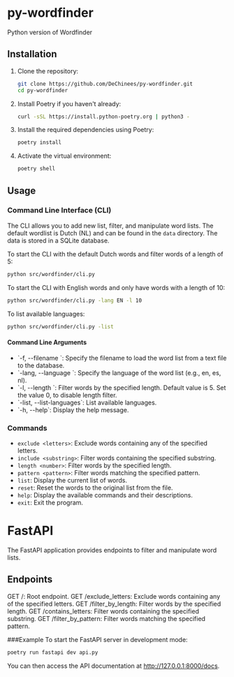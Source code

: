 # py-wordfinder

Python version of Wordfinder

## Installation

1. Clone the repository:
    ```sh
    git clone https://github.com/DeChinees/py-wordfinder.git
    cd py-wordfinder
    ```

2. Install Poetry if you haven't already:
    ```sh
    curl -sSL https://install.python-poetry.org | python3 -
    ```

3. Install the required dependencies using Poetry:
    ```sh
    poetry install
    ```

4. Activate the virtual environment:
    ```sh
    poetry shell
    ```

## Usage

### Command Line Interface (CLI)

The CLI allows you to add new list, filter, and manipulate word lists.
The default wordlist is Dutch (NL) and can be found in the `data` directory. The data is stored in a SQLite database.

To start the CLI with the default Dutch words and filter words of a length of 5:
```sh
python src/wordfinder/cli.py
```

To start the CLI with English words and only have words with a length of 10:
```sh
python src/wordfinder/cli.py -lang EN -l 10
```
To list available languages:
```sh
python src/wordfinder/cli.py -list
```
#### Command Line Arguments

- \`-f, --filename <filename>\`: Specify the filename to load the word list from a text file to the database.
- \`-lang, --language <language>\`: Specify the language of the word list (e.g., en, es, nl).
- \`-l, --length <number>\`: Filter words by the specified length. Default value is 5. Set the value 0, to disable length filter.
- \`-list, --list-languages\`: List available languages.
- \`-h, --help\`: Display the help message.


### Commands

- `exclude <letters>`: Exclude words containing any of the specified letters.
- `include <substring>`: Filter words containing the specified substring.
- `length <number>`: Filter words by the specified length.
- `pattern <pattern>`: Filter words matching the specified pattern.
- `list`: Display the current list of words.
- `reset`: Reset the words to the original list from the file.
- `help`: Display the available commands and their descriptions.
- `exit`: Exit the program.


# FastAPI

The FastAPI application provides endpoints to filter and manipulate word lists.  

## Endpoints
GET /: Root endpoint.
GET /exclude_letters: Exclude words containing any of the specified letters.
GET /filter_by_length: Filter words by the specified length.
GET /contains_letters: Filter words containing the specified substring.
GET /filter_by_pattern: Filter words matching the specified pattern.

###Example
To start the FastAPI server in development mode:
```sh
poetry run fastapi dev api.py
```
You can then access the API documentation at http://127.0.0.1:8000/docs. 